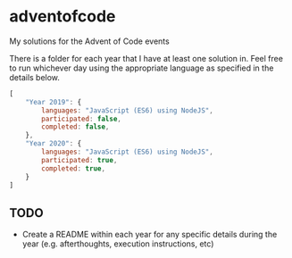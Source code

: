 # adventofcode
My solutions for the Advent of Code events

There is a folder for each year that I have at least one solution in.
Feel free to run whichever day using the appropriate language as specified in the details below.

```js
[
    "Year 2019": {
        languages: "JavaScript (ES6) using NodeJS",
        participated: false,
        completed: false,
    },
    "Year 2020": {
        languages: "JavaScript (ES6) using NodeJS",
        participated: true,
        completed: true,
    }
]
```

## TODO
- Create a README within each year for any specific details during the year (e.g. afterthoughts, execution instructions, etc)